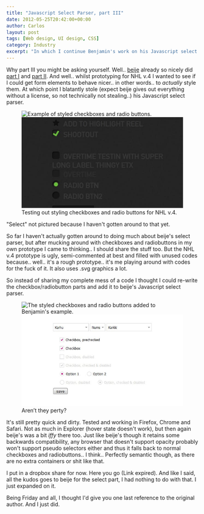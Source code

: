 ```yaml
---
title: "Javascript Select Parser, part III"
date: 2012-05-25T20:42:00+00:00
author: Carlos
layout: post
tags: [Web design, UI design, CSS]
category: Industry
excerpt: "In which I continue Benjamin's work on his Javascript select parser by adding"
---
```

Why part III you might be asking yourself. Well.. [beije](http://www.beije.fi/) already so nicely did [part I](http://www.beije.fi/post/javascript-select-parser/) and [part II](http://www.beije.fi/post/javascript-select-parser-part-ii/). And well.. whilst prototyping for NHL v.4 I wanted to see if I could get form elements to behave nicer.. in other words.. to _actually_ style them. At which point I blatantly stole (expect beije gives out everything without a license, so not technically not stealing..) his Javascript select parser.

<figure>
    <img class="js-lazy-load" data-original="/assets/posts/2012/05/Untitled-6.jpg" alt="Example of styled checkboxes and radio buttons.">
  <noscript>
    <img src="/assets/posts/2012/05/Untitled-6.jpg" alt="Example of styled checkboxes and radio buttons.">
  </noscript>
  <figcaption>Testing out styling checkboxes and radio buttons for NHL v.4.</figcaption>
</figure>

"Select" not pictured because I haven't gotten around to that yet.

So far I haven't actually gotten around to doing much about beije's select parser, but after mucking around with checkboxes and radiobuttons in my own prototype I came to thinking.. I should share the stuff too. But the NHL v.4 prototype is ugly, semi-commented at best and filled with unused codes because.. well.. it's a rough prototype.. it's me playing around with codes for the fuck of it. It also uses .svg graphics a lot.

So instead of sharing my complete mess of a code I thought I could re-write the checkbox/radiobutton parts and add it to beije's Javascript select parser.

<figure>
    <img class="js-lazy-load" data-original="/assets/posts/2012/05/Untitled-5.jpg" alt="The styled checkboxes and radio buttons added to Benjamin's example.">
  <noscript>
    <img src="/assets/posts/2012/05/Untitled-5.jpg" alt="The styled checkboxes and radio buttons added to Benjamin's example.">
  </noscript>
  <figcaption>Aren’t they perty?</figcaption>
</figure>

It's still pretty quick and dirty. Tested and working in Firefox, Chrome and Safari. Not as much in Explorer (hover state doesn't work), but then again beije's was a bit _iffy_ there too. Just like beije's though it retains some backwards compatibility, any browser that doesn't support opacity probably won't support pseudo selectors either and thus it falls back to normal checkboxes and radiobuttons.. I think.. Perfectly semantic though, as there are no extra containers or shit like that.

I put in a dropbox share for now. Here you go (Link expired). And like I said, all the kudos goes to beije for the select part, I had nothing to do with that. I just expanded on it.

Being Friday and all, I thought I'd give you one last reference to the original author. And I just did.
